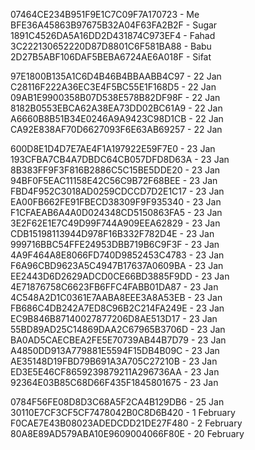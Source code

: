 07464CE234B951F9E1C7C09F7A170723 - Me
BFE36A45863B97675B32A04F63FA2B2F - Sugar
1891C4526DA5A16DD2D431874C973EF4 - Fahad
3C222130652220D87D8801C6F581BA88 - Babu
2D27B5ABF106DAF5BEBA6724AE6A018F - Sifat

97E1800B135A1C6D4B46B4BBAABB4C97 - 22 Jan
C28116F222A36EC3E4F5BC55E1F168D5 - 22 Jan
09AB1E9900358B07D538E578B82DF98F - 22 Jan
8182B0553EBCA62A38EA73DD02BC61A9 - 22 Jan
A6660B8B51B34E0246A9A9423C98D1CB - 22 Jan
CA92E838AF70D6627093F6E63AB69257 - 22 Jan

600D8E1D4D7E7AE4F1A197922E59F7E0 - 23 Jan
193CFBA7CB4A7DBDC64CB057DFD8D63A - 23 Jan
8B383FF9F3F816B2886C5C15BE5DDE20 - 23 Jan
94BF0F5EAC11158E42C56C9B72F68BEE - 23 Jan
FBD4F952C3018AD0259CDCCD7D2E1C17 - 23 Jan
EA00FB662FE91FBECD38309F9F935340 - 23 Jan
F1CFAEAB6A4A0D024348CD5150863FA5 - 23 Jan
3E2F62E1E7C49D99F744A909EEA62829 - 23 Jan
CDB15198113944D978F16B332F782D4E - 23 Jan
999716BBC54FFE24953DBB719B6C9F3F - 23 Jan
4A9F464A8E8066FD740D9852453C4783 - 23 Jan
F6A96CBD9623A5C4947B17637A0609BA - 23 Jan
EE2443D6D2629ADCD0CE66BD3885F9DD - 23 Jan
4E71876758C6623FB6FFC4FABB01DA87 - 23 Jan
4C548A2D1C0361E7AABA8EEE3A8A53EB - 23 Jan
FB686C4DB242A7ED8C96B2C214FA249E - 23 Jan
EC9B846B87140027877206D8AE513D17 - 23 Jan
55BD89AD25C14869DAA2C67965B3706D - 23 Jan
BA0AD5CAECBEA2FE5E70739AB44B7D79 - 23 Jan
A4850DD913A779881E5594F15DB4B09C - 23 Jan
AE35148D19FBD79B691A3A705C27210B - 23 Jan
ED3E5E46CF8659239879211A296736AA - 23 Jan
92364E03B85C68D66F435F1845801675 - 23 Jan

0784F56FE08D8D3C68A5F2CA4B129DB6 - 25 Jan
30110E7CF3CF5CF7478042B0C8D6B420 - 1 February 
F0CAE7E43B08023ADEDCDD21DE27F480 - 2 February 
80A8E89AD579ABA10E9609004066F80E - 20 February 
